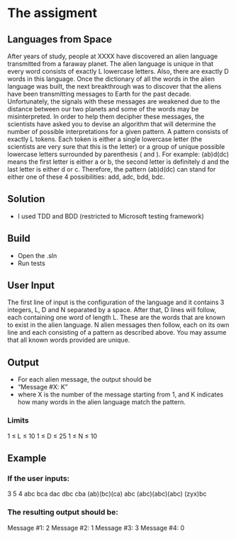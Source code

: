 # The assigment

## Languages from Space

After years of study, people at XXXX have discovered an alien language transmitted from a faraway planet. The alien language is unique in that every word consists of exactly L lowercase letters. Also, there are exactly D words in this language. 
Once the dictionary of all the words in the alien language was built, the next breakthrough was to discover that the aliens have been transmitting messages to Earth for the past decade. Unfortunately, the signals with these messages are weakened due to the distance between our two planets and some of the words may be misinterpreted. In order to help them decipher these messages, the scientists have asked you to devise an algorithm that will determine the number of possible interpretations for a given pattern. 
A pattern consists of exactly L tokens. Each token is either a single lowercase letter (the scientists are very sure that this is the letter) or a group of unique possible lowercase letters surrounded by parenthesis ( and ). For example: (ab)d(dc) means the first letter is either a or b, the second letter is definitely d and the last letter is either d or c. Therefore, the pattern (ab)d(dc) can stand for either one of these 4 possibilities: add, adc, bdd, bdc. 

## Solution

* I used TDD and BDD (restricted to Microsoft testing framework)

## Build

* Open the .sln
* Run tests

## User Input
The first line of input is the configuration of the language and it contains 3 integers, L, D and N separated by a space. After that, D lines will follow, each containing one word of length L. These are the words that are known to exist in the alien language. N alien messages then follow, each on its own line and each consisting of a pattern as described above. You may assume that all known words provided are unique. 

## Output
* For each alien message, the output should be
* “Message #X: K”
* where X is the number of the message starting from 1, and K indicates how many words in the alien language match the pattern. 

### Limits 
1 ≤ L ≤ 10 
1 ≤ D ≤ 25 
1 ≤ N ≤ 10

## Example

### If the user inputs:
3 5 4
abc
bca
dac
dbc
cba
(ab)(bc)(ca)
abc
(abc)(abc)(abc)
(zyx)bc

### The resulting output should be:
Message #1: 2
Message #2: 1
Message #3: 3
Message #4: 0